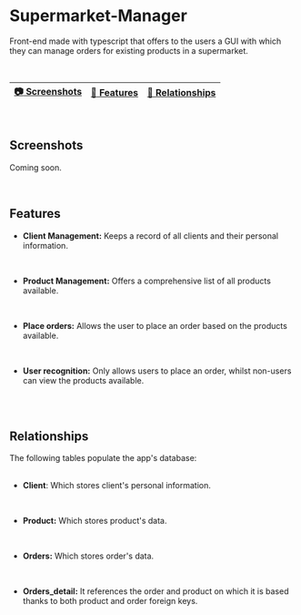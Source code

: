 # Supermarket-Manager

Front-end made with typescript that offers to the users a GUI with which they can manage orders for existing products in a supermarket.

<br>

| [:camera: Screenshots](#screenshots) | [📖 Features](#features) | [🔑 Relationships](#relationships) |
| -------- | ----------- | ----------- |

<br>

## Screenshots

Coming soon.

<br>

## Features

* **Client Management:** Keeps a record of all clients and their personal information.
<br>
 
* **Product Management:** Offers a comprehensive list of all products available.
<br>

* **Place orders:** Allows the user to place an order based on the products available.
<br>

* **User recognition:** Only allows users to place an order, whilst non-users can view the products available.
<br>

<br>

## Relationships

The following tables populate the app's database:
<br>
<br>
* **Client**: Which stores client's personal information.
<br>

* **Product:** Which stores product's data.
<br>

* **Orders:** Which stores order's data.
<br>

* **Orders_detail:** It references the order and product on which it is based thanks to both product and order foreign keys.
<br>
